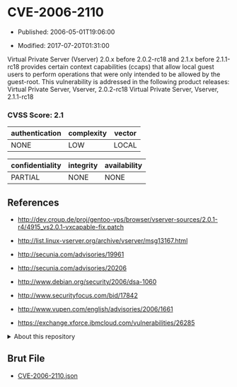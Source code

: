 # CVE-2006-2110

- Published: 2006-05-01T19:06:00

- Modified: 2017-07-20T01:31:00

Virtual Private Server (Vserver) 2.0.x before 2.0.2-rc18 and 2.1.x before 2.1.1-rc18 provides certain context capabilities (ccaps) that allow local guest users to perform operations that were only intended to be allowed by the guest-root. This vulnerability is addressed in the following product releases:
Virtual Private Server, Vserver, 2.0.2-rc18
Virtual Private Server, Vserver, 2.1.1-rc18

### CVSS Score: **2.1**

| authentication | complexity | vector |
| --- | --- | --- |
| NONE | LOW | LOCAL |

| confidentiality | integrity | availability |
| --- | --- | --- |
| PARTIAL | NONE | NONE |

## References

* http://dev.croup.de/proj/gentoo-vps/browser/vserver-sources/2.0.1-r4/4915_vs2.0.1-vxcapable-fix.patch

* http://list.linux-vserver.org/archive/vserver/msg13167.html

* http://secunia.com/advisories/19961

* http://secunia.com/advisories/20206

* http://www.debian.org/security/2006/dsa-1060

* http://www.securityfocus.com/bid/17842

* http://www.vupen.com/english/advisories/2006/1661

* https://exchange.xforce.ibmcloud.com/vulnerabilities/26285

<details>
<summary>About this repository</summary> 

  This repository is part of the project [Live Hack CVE](https://github.com/Live-Hack-CVE). Main website can be found [www.live-hack.org](https://www.live-hack.org) 
  
  Made by [Sn0wAlice](https://github.com/Sn0wAlice) for the people that care about security and need to have a feed of the latest CVEs. Hope you enjoy it, don't forget to star the repo and follow me on [Twitter](https://twitter.com/Sn0wAlice) and [Github](https://github.com/Sn0wAlice). And that is my [personnal website](https://www.alice-snow.me/)

  - [Home Page](https://github.com/Live-Hack-CVE)
  - [Framework](https://github.com/Live-Hack-CVE/cve-framework)
  - [CVE database](https://github.com/Live-Hack-CVE/full_database)
  - [Changelog](https://github.com/Live-Hack-CVE/Changelog)
</details>

## Brut File

* [CVE-2006-2110.json](https://raw.githubusercontent.com/Live-Hack-CVE/full_database/main/cves/2006/CVE-2006-2110.json)

